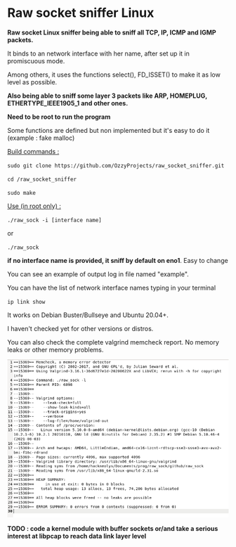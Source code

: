 # Raw socket sniffer Linux

**Raw socket Linux sniffer being able to sniff all TCP, IP, ICMP and IGMP packets.**

It binds to an network interface with her name, after set up it in promiscuous mode.

Among others, it uses the functions select(), FD_ISSET() to make it as low level as possible.

**Also being able to sniff some layer 3 packets like ARP, HOMEPLUG, ETHERTYPE_IEEE1905_1 and other ones.**

**Need to be root to run the program**

Some functions are defined but non implemented but it's easy to do it (example : fake malloc)


<ins>Build commands :</ins>

`sudo git clone https://github.com/OzzyProjects/raw_socket_sniffer.git`

`cd /raw_socket_sniffer`

`sudo make`

<ins>Use (in root only) :</ins>

`./raw_sock -i [interface name]`

or

`./raw_sock`



**if no interface name is provided, it sniff by default on eno1**. Easy to change

You can see an example of output log in file named "example".

You can have the list of network interface names typing in your terminal

`ip link show`

It works on Debian Buster/Bullseye and Ubuntu 20.04+.

I haven't checked yet for other versions or distros.

You can also check the complete valgrind memcheck report. No memory leaks or other memory problems.

![](valgrind/valgrind.png)


**TODO : code a kernel module with buffer sockets or/and take a serious interest at libpcap to reach data link layer level**
